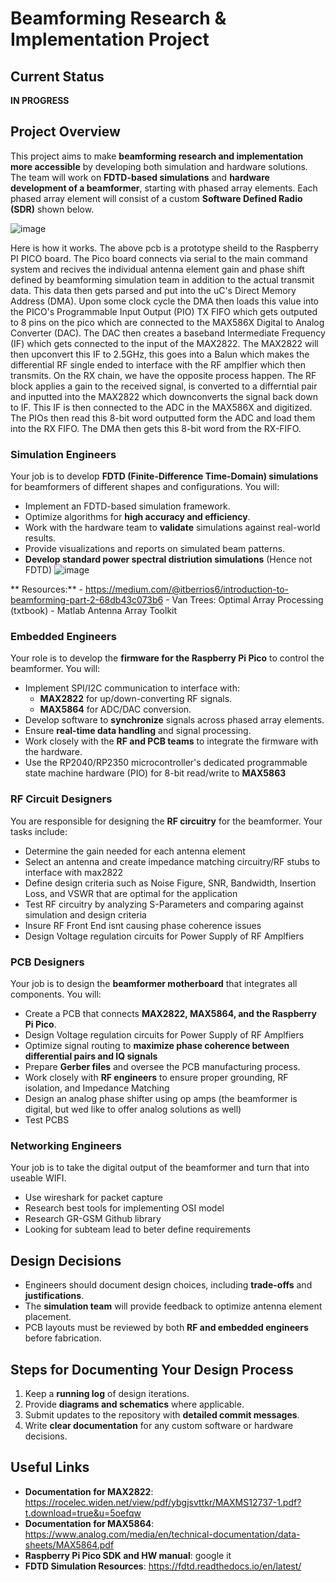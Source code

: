 # Beamforming Research & Implementation Project

## Current Status
**IN PROGRESS**

## Project Overview

This project aims to make **beamforming research and implementation more accessible** by developing both simulation and hardware solutions. The team will work on **FDTD-based simulations** and **hardware development of a beamformer**, starting with phased array elements. Each phased array element will consist of a custom **Software Defined Radio (SDR)** shown below. 


![image](https://github.com/user-attachments/assets/cfbac92b-7dc3-4aab-b908-bf5a2831948e)

Here is how it works. The above pcb is a prototype sheild to the Raspberry PI PICO board. The Pico board connects via serial to the main command system and recives the individual antenna element gain and phase shift defined by beamforming simulation team in addition to the actual transmit data. This data then gets parsed and put into the uC's Direct Memory Address (DMA). Upon some clock cycle the DMA then loads this value into the PICO's Programmable Input Output (PIO) TX FIFO which gets outputed to 8 pins on the pico which are connected to the MAX586X Digital to Analog Converter (DAC). The DAC then creates a baseband Intermediate Frequency (IF) which gets connected to the input of the MAX2822. The MAX2822 will then upconvert this IF to 2.5GHz, this goes into a Balun which makes the differential RF single ended to interface with the RF amplfier which then transmits. 
On the RX chain, we have the opposite process happen. The RF block applies a gain to the received signal, is converted to a differntial pair and inputted into the MAX2822 which downconverts the signal back down to IF. This IF is then connected to the ADC in the MAX586X and digitized. The PIOs then read this 8-bit word outputted form the ADC and load them into the RX FIFO. The DMA then gets this 8-bit word from the RX-FIFO.



### **Simulation Engineers**
Your job is to develop **FDTD (Finite-Difference Time-Domain) simulations** for beamformers of different shapes and configurations. You will:
- Implement an FDTD-based simulation framework.
- Optimize algorithms for **high accuracy and efficiency**.
- Work with the hardware team to **validate** simulations against real-world results.
- Provide visualizations and reports on simulated beam patterns.
- **Develop standard power spectral distriution simulations** (Hence not FDTD)
  ![image](https://github.com/user-attachments/assets/7831237f-9bcf-46e8-bf48-c05373335627)

 ** Resources:**
    - https://medium.com/@itberrios6/introduction-to-beamforming-part-2-68db43c073b6
    - Van Trees: Optimal Array Processing (txtbook)
    - Matlab Antenna Array Toolkit

### **Embedded Engineers**
Your role is to develop the **firmware for the Raspberry Pi Pico** to control the beamformer. You will:
- Implement SPI/I2C communication to interface with:
  - **MAX2822** for up/down-converting RF signals.
  - **MAX5864** for ADC/DAC conversion.
- Develop software to **synchronize** signals across phased array elements.
- Ensure **real-time data handling** and signal processing.
- Work closely with the **RF and PCB teams** to integrate the firmware with the hardware.
- Use the RP2040/RP2350 microcontroller's dedicated programmable state machine hardware (PIO) for 8-bit read/write to **MAX5863**

### **RF Circuit Designers**
You are responsible for designing the **RF circuitry** for the beamformer. Your tasks include:
- Determine the gain needed for each antenna element
- Select an antenna and create impedance matching circuitry/RF stubs to interface with max2822
- Define design criteria such as Noise Figure, SNR, Bandwidth, Insertion Loss, and VSWR that are optimal for the application
- Test RF circuitry by analyzing S-Parameters and comparing against simulation and design criteria
- Insure RF Front End isnt causing phase coherence issues
- Design Voltage regulation circuits for Power Supply of RF Amplfiers

### **PCB Designers**
Your job is to design the **beamformer motherboard** that integrates all components. You will:
- Create a PCB that connects **MAX2822, MAX5864, and the Raspberry Pi Pico**.
- Design Voltage regulation circuits for Power Supply of RF Amplfiers
- Optimize signal routing to **maximize phase coherence between differential pairs and IQ signals**
- Prepare **Gerber files** and oversee the PCB manufacturing process.
- Work closely with **RF engineers** to ensure proper grounding, RF isolation,  and Impedance Matching
- Design an analog phase shifter using op amps (the beamformer is digital, but wed like to offer analog solutions as well)
- Test PCBS

### **Networking Engineers**
Your job is to take the digital output of the beamformer and turn that into useable WIFI.
- Use wireshark for packet capture
- Research best tools for implementing OSI model
- Research GR-GSM Github library
- Looking for subteam lead to beter define requirements

## Design Decisions

- Engineers should document design choices, including **trade-offs** and **justifications**.
- The **simulation team** will provide feedback to optimize antenna element placement.
- PCB layouts must be reviewed by both **RF and embedded engineers** before fabrication.

## Steps for Documenting Your Design Process

1. Keep a **running log** of design iterations.
2. Provide **diagrams and schematics** where applicable.
3. Submit updates to the repository with **detailed commit messages**.
4. Write **clear documentation** for any custom software or hardware decisions.


## Useful Links

- **Documentation for MAX2822**: https://rocelec.widen.net/view/pdf/ybgjsvttkr/MAXMS12737-1.pdf?t.download=true&u=5oefqw
- **Documentation for MAX5864**: https://www.analog.com/media/en/technical-documentation/data-sheets/MAX5864.pdf
- **Raspberry Pi Pico SDK and HW manual**: google it
- **FDTD Simulation Resources**: https://fdtd.readthedocs.io/en/latest/


